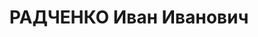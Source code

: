 ---
title: РАДЧЕНКО Иван Иванович
description: "1874, Сумська обл. м. Конотоп, росіянин, член ВКП(б), освіта початкова\n\
  \ начальник управління «Торфозаводбуд» Наркомату торф’яної промисловості СРСР, проживав:\
  \ м. Москва (Росія)\n Заарештований 15.08.1937 р.\n ВК ВС СРСР 08.02.1938 р. за\
  \ ст.ст. 58-7, 58-8, 58-11 КК РСФРР засуджений до позбавлення волі на 25 років.\n\
  \ Реабілітований 21.07.1954 Верховним Судом СРСР.\n «Строительная газета», 22.04.1989."
---